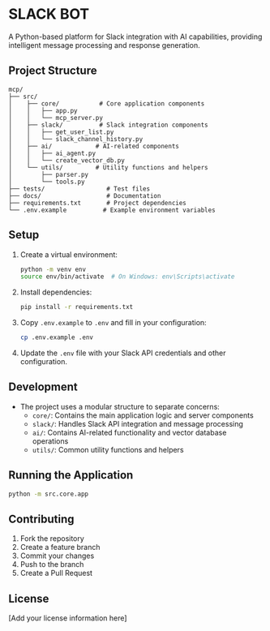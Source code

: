 # SLACK BOT

A Python-based platform for Slack integration with AI capabilities, providing intelligent message processing and response generation.

## Project Structure

```
mcp/
├── src/
│    ├── core/           # Core application components
│    │   ├── app.py
│    │   └── mcp_server.py
│    ├── slack/          # Slack integration components
│    │   ├── get_user_list.py
│    │   └── slack_channel_history.py
│    ├── ai/            # AI-related components
│    │   ├── ai_agent.py
│    │   └── create_vector_db.py
│    └── utils/         # Utility functions and helpers
│        ├── parser.py
│        └── tools.py
├── tests/                 # Test files
├── docs/                  # Documentation
├── requirements.txt       # Project dependencies
└── .env.example          # Example environment variables
```

## Setup

1. Create a virtual environment:
   ```bash
   python -m venv env
   source env/bin/activate  # On Windows: env\Scripts\activate
   ```

2. Install dependencies:
   ```bash
   pip install -r requirements.txt
   ```

3. Copy `.env.example` to `.env` and fill in your configuration:
   ```bash
   cp .env.example .env
   ```

4. Update the `.env` file with your Slack API credentials and other configuration.

## Development

- The project uses a modular structure to separate concerns:
  - `core/`: Contains the main application logic and server components
  - `slack/`: Handles Slack API integration and message processing
  - `ai/`: Contains AI-related functionality and vector database operations
  - `utils/`: Common utility functions and helpers

## Running the Application

```bash
python -m src.core.app
```

## Contributing

1. Fork the repository
2. Create a feature branch
3. Commit your changes
4. Push to the branch
5. Create a Pull Request

## License

[Add your license information here]
